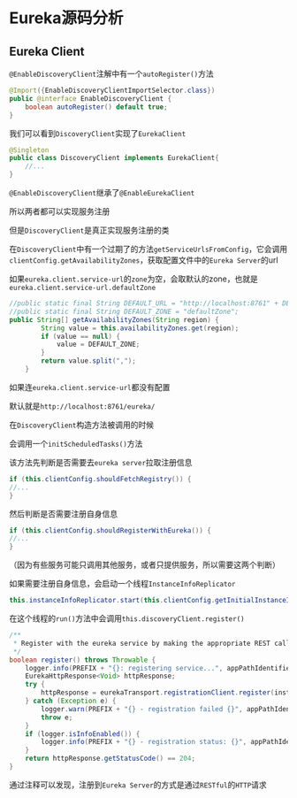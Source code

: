 # Eureka源码分析

## Eureka Client

`@EnableDiscoveryClient`注解中有一个`autoRegister()`方法

```java
@Import({EnableDiscoveryClientImportSelector.class})
public @interface EnableDiscoveryClient {
    boolean autoRegister() default true;
}
```

我们可以看到`DiscoveryClient`实现了`EurekaClient`

```java
@Singleton
public class DiscoveryClient implements EurekaClient{
    //...
}
```

`@EnableDiscoveryClient`继承了`@EnableEurekaClient`

所以两者都可以实现服务注册

但是`DiscoveryClient`是真正实现服务注册的类

在`DiscoveryClient`中有一个过期了的方法`getServiceUrlsFromConfig`，它会调用`clientConfig.getAvailabilityZones`，获取配置文件中的`Eureka Server`的url

如果`eureka.client.service-url`的`zone`为空，会取默认的zone，也就是`eureka.client.service-url.defaultZone`

```java
//public static final String DEFAULT_URL = "http://localhost:8761" + DEFAULT_PREFIX + "/";
//public static final String DEFAULT_ZONE = "defaultZone";
public String[] getAvailabilityZones(String region) {
		String value = this.availabilityZones.get(region);
		if (value == null) {
			value = DEFAULT_ZONE;
		}
		return value.split(",");
	}
```

如果连`eureka.client.service-url`都没有配置

默认就是`http://localhost:8761/eureka/`

在`DiscoveryClient`构造方法被调用的时候

会调用一个`initScheduledTasks()`方法

该方法先判断是否需要去`eureka server`拉取注册信息

```java
if (this.clientConfig.shouldFetchRegistry()) {
//...
}
```

然后判断是否需要注册自身信息

```JAVA
if (this.clientConfig.shouldRegisterWithEureka()) {
//...
}
```

（因为有些服务可能只调用其他服务，或者只提供服务，所以需要这两个判断）

如果需要注册自身信息，会启动一个线程`InstanceInfoReplicator`

```JAVA
this.instanceInfoReplicator.start(this.clientConfig.getInitialInstanceInfoReplicationIntervalSeconds());
```

在这个线程的`run()`方法中会调用`this.discoveryClient.register()`

```java
/**
 * Register with the eureka service by making the appropriate REST call.
 */
boolean register() throws Throwable {
    logger.info(PREFIX + "{}: registering service...", appPathIdentifier);
    EurekaHttpResponse<Void> httpResponse;
    try {
        httpResponse = eurekaTransport.registrationClient.register(instanceInfo);
    } catch (Exception e) {
        logger.warn(PREFIX + "{} - registration failed {}", appPathIdentifier, e.getMessage(), e);
        throw e;
    }
    if (logger.isInfoEnabled()) {
        logger.info(PREFIX + "{} - registration status: {}", appPathIdentifier, httpResponse.getStatusCode());
    }
    return httpResponse.getStatusCode() == 204;
}
```

通过注释可以发现，注册到`Eureka Server`的方式是通过`RESTful`的`HTTP`请求